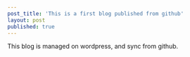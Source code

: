 ```yaml
---
post_title: 'This is a first blog published from github'
layout: post
published: true
---
```

This blog is managed on wordpress, and sync from github.